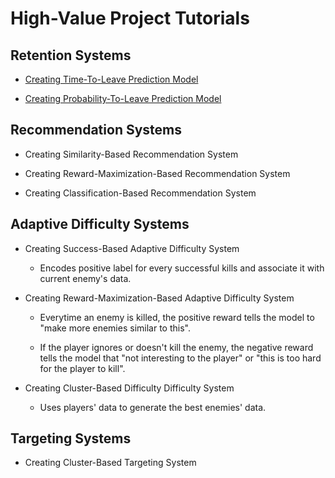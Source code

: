 # High-Value Project Tutorials

## Retention Systems

* [Creating Time-To-Leave Prediction Model](HighValueProjectTutorials/CreatingTimeToLeavePredictionModel.md)

* [Creating Probability-To-Leave Prediction Model](HighValueProjectTutorials/CreatingProbabilityToLeavePredictionModel.md)

## Recommendation Systems

* Creating Similarity-Based Recommendation System

* Creating Reward-Maximization-Based Recommendation System

* Creating Classification-Based Recommendation System

## Adaptive Difficulty Systems

* Creating Success-Based Adaptive Difficulty System

  * Encodes positive label for every successful kills and associate it with current enemy's data.

* Creating Reward-Maximization-Based Adaptive Difficulty System

  * Everytime an enemy is killed, the positive reward tells the model to "make more enemies similar to this". 

  * If the player ignores or doesn't kill the enemy, the negative reward tells the model that "not interesting to the player" or "this is too hard for the player to kill".

* Creating Cluster-Based Difficulty Difficulty System

  * Uses players' data to generate the best enemies' data.

## Targeting Systems

* Creating Cluster-Based Targeting System
